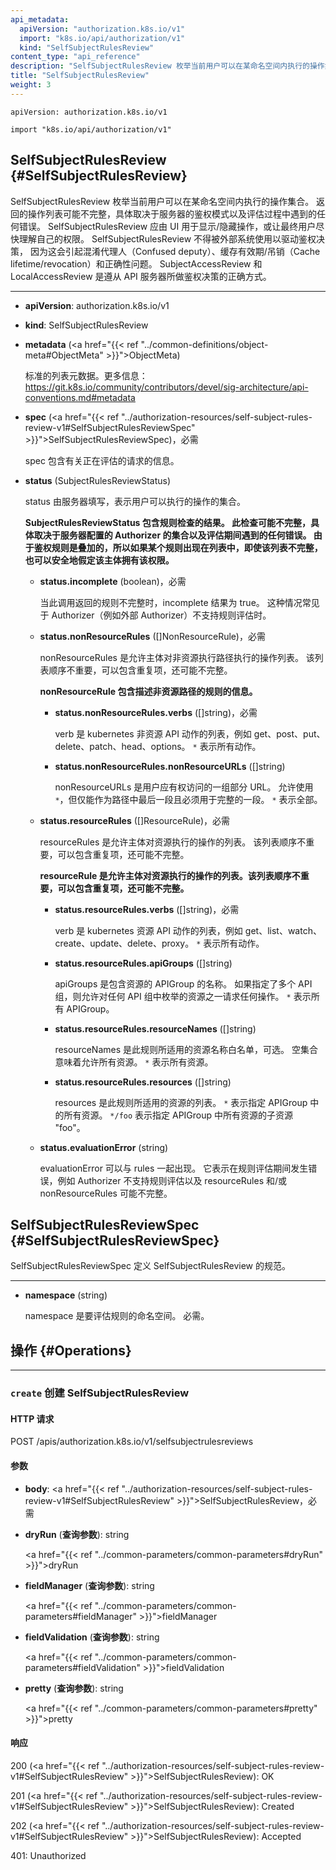 ```yaml
---
api_metadata:
  apiVersion: "authorization.k8s.io/v1"
  import: "k8s.io/api/authorization/v1"
  kind: "SelfSubjectRulesReview"
content_type: "api_reference"
description: "SelfSubjectRulesReview 枚举当前用户可以在某命名空间内执行的操作集合。"
title: "SelfSubjectRulesReview"
weight: 3
---
```

`apiVersion: authorization.k8s.io/v1`

`import "k8s.io/api/authorization/v1"`

## SelfSubjectRulesReview {#SelfSubjectRulesReview}
SelfSubjectRulesReview 枚举当前用户可以在某命名空间内执行的操作集合。
返回的操作列表可能不完整，具体取决于服务器的鉴权模式以及评估过程中遇到的任何错误。
SelfSubjectRulesReview 应由 UI 用于显示/隐藏操作，或让最终用户尽快理解自己的权限。
SelfSubjectRulesReview 不得被外部系统使用以驱动鉴权决策，
因为这会引起混淆代理人（Confused deputy）、缓存有效期/吊销（Cache lifetime/revocation）和正确性问题。
SubjectAccessReview 和 LocalAccessReview 是遵从 API 服务器所做鉴权决策的正确方式。

<hr>

- **apiVersion**: authorization.k8s.io/v1

- **kind**: SelfSubjectRulesReview

- **metadata** (<a href="{{< ref "../common-definitions/object-meta#ObjectMeta" >}}">ObjectMeta</a>)

  标准的列表元数据。更多信息：
  https://git.k8s.io/community/contributors/devel/sig-architecture/api-conventions.md#metadata

- **spec** (<a href="{{< ref "../authorization-resources/self-subject-rules-review-v1#SelfSubjectRulesReviewSpec" >}}">SelfSubjectRulesReviewSpec</a>)，必需
  
  spec 包含有关正在评估的请求的信息。
- **status** (SubjectRulesReviewStatus)
  
  status 由服务器填写，表示用户可以执行的操作的集合。
  
  <a name="SubjectRulesReviewStatus"></a>
  **SubjectRulesReviewStatus 包含规则检查的结果。
  此检查可能不完整，具体取决于服务器配置的 Authorizer 的集合以及评估期间遇到的任何错误。
  由于鉴权规则是叠加的，所以如果某个规则出现在列表中，即使该列表不完整，也可以安全地假定该主体拥有该权限。**


  - **status.incomplete** (boolean)，必需
    
    当此调用返回的规则不完整时，incomplete 结果为 true。
    这种情况常见于 Authorizer（例如外部 Authorizer）不支持规则评估时。
  
  - **status.nonResourceRules** ([]NonResourceRule)，必需
    
    nonResourceRules 是允许主体对非资源执行路径执行的操作列表。
    该列表顺序不重要，可以包含重复项，还可能不完整。
    
    <a name="NonResourceRule"></a>
    **nonResourceRule 包含描述非资源路径的规则的信息。**


    - **status.nonResourceRules.verbs** ([]string)，必需
      
      verb 是 kubernetes 非资源 API 动作的列表，例如 get、post、put、delete、patch、head、options。
      `*` 表示所有动作。
    
    - **status.nonResourceRules.nonResourceURLs** ([]string)
      
      nonResourceURLs 是用户应有权访问的一组部分 URL。
      允许使用 `*`，但仅能作为路径中最后一段且必须用于完整的一段。
      `*` 表示全部。
      

  - **status.resourceRules** ([]ResourceRule)，必需
    
    resourceRules 是允许主体对资源执行的操作的列表。
    该列表顺序不重要，可以包含重复项，还可能不完整。
    
    <a name="ResourceRule"></a>
    **resourceRule 是允许主体对资源执行的操作的列表。该列表顺序不重要，可以包含重复项，还可能不完整。**
    
    - **status.resourceRules.verbs** ([]string)，必需
      
      verb 是 kubernetes 资源 API 动作的列表，例如 get、list、watch、create、update、delete、proxy。
      `*` 表示所有动作。


    - **status.resourceRules.apiGroups** ([]string)
      
      apiGroups 是包含资源的 APIGroup 的名称。
      如果指定了多个 API 组，则允许对任何 API 组中枚举的资源之一请求任何操作。
      `*` 表示所有 APIGroup。
    
    - **status.resourceRules.resourceNames** ([]string)
      
      resourceNames 是此规则所适用的资源名称白名单，可选。
      空集合意味着允许所有资源。
      `*` 表示所有资源。
    
    - **status.resourceRules.resources** ([]string)
      
      resources 是此规则所适用的资源的列表。
      `*` 表示指定 APIGroup 中的所有资源。
      `*/foo` 表示指定 APIGroup 中所有资源的子资源 "foo"。


  - **status.evaluationError** (string)
    
    evaluationError 可以与 rules 一起出现。
    它表示在规则评估期间发生错误，例如 Authorizer 不支持规则评估以及 resourceRules 和/或 nonResourceRules 可能不完整。

## SelfSubjectRulesReviewSpec {#SelfSubjectRulesReviewSpec}

SelfSubjectRulesReviewSpec 定义 SelfSubjectRulesReview 的规范。

<hr>

- **namespace** (string)
  
  namespace 是要评估规则的命名空间。
  必需。

## 操作 {#Operations}

<hr>

### `create` 创建 SelfSubjectRulesReview

#### HTTP 请求

POST /apis/authorization.k8s.io/v1/selfsubjectrulesreviews
#### 参数

- **body**: <a href="{{< ref "../authorization-resources/self-subject-rules-review-v1#SelfSubjectRulesReview" >}}">SelfSubjectRulesReview</a>，必需

- **dryRun** (**查询参数**): string
  
  <a href="{{< ref "../common-parameters/common-parameters#dryRun" >}}">dryRun</a>

- **fieldManager** (**查询参数**): string
  
  <a href="{{< ref "../common-parameters/common-parameters#fieldManager" >}}">fieldManager</a>

- **fieldValidation** (**查询参数**): string
  
  <a href="{{< ref "../common-parameters/common-parameters#fieldValidation" >}}">fieldValidation</a>

- **pretty** (**查询参数**): string
  
  <a href="{{< ref "../common-parameters/common-parameters#pretty" >}}">pretty</a>

#### 响应

200 (<a href="{{< ref "../authorization-resources/self-subject-rules-review-v1#SelfSubjectRulesReview" >}}">SelfSubjectRulesReview</a>): OK

201 (<a href="{{< ref "../authorization-resources/self-subject-rules-review-v1#SelfSubjectRulesReview" >}}">SelfSubjectRulesReview</a>): Created

202 (<a href="{{< ref "../authorization-resources/self-subject-rules-review-v1#SelfSubjectRulesReview" >}}">SelfSubjectRulesReview</a>): Accepted

401: Unauthorized
